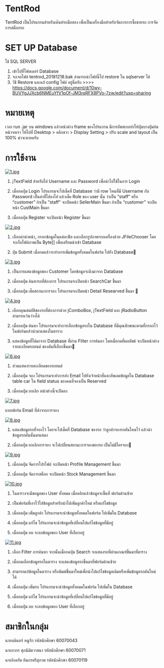 # TentRod

TentRod เป็นโปรแกรมสำหรับเต๊นท์รถมือสอง เพื่อเป็นเครื่องมือสำหรับจัดการการซื้อขายรถ การจัดการสต็อกรถ

# SET UP Database
ใช้ SQL SERVER
1. เข้าไปที่โฟลเดอร์ Database
2. จะเจอไฟล์ tentrod_20181218.bak สามารถนำไฟล์นี้ไป restore ใน sqlserver ได้
3. วิธี Restore และแก้ config ไฟล์ อยู่นี่ครับ >>>> https://docs.google.com/document/d/10wy-BUVYgJJXcb6NMEuYfV1pOf-JM3rqRFX8PVo-7zw/edit?usp=sharing

# หมายเหตุ
เวลา run .jar บน windows แล้วหน้าต่าง frame ของโปรแกรม มีการอัพสเกลทำให้ปุ่มบางปุ่มล้นหน้าจอเรา ให้ไปที่ Desktop > คลิกขวา > Display Setting > ปรับ scale and layout เป็น 100% น่าจะหายครับ

# การใช้งาน

[![1.jpg](https://i.postimg.cc/y8WkNs5r/1.jpg)](https://postimg.cc/mPfbXfTQ)

1. jTextField สำหรับใส่ Username และ Password เพื่อนำไปใช้ในการ Login

2. เมื่อกดปุ่ม Login โปรแกรมจะไปเช็คที่ Database ว่ามี row ไหนที่มี Username กับ Password เป็นค่าที่ใส่ลงไป แล้วเช็ค Role ของ user นั้น ว่าเป็น “staff” หรือ “customer” ถ้าเป็น “staff” จะเปิดหน้า SellerMain ขึ้นมา ถ้าเป็น “customer” จะเปิดหน้า CustMain ขึ้นมา

3. เมื่อกดปุ่ม Register จะเปิดหน้า Register ขึ้นมา


[![2.jpg](https://i.postimg.cc/15X9GMH8/2.jpg)](https://postimg.cc/JGwVmNS8)


1. เลือกคำนำหน้า, กรอกข้อมูลในแต่ละฟิล และเลือกรูปภาพจากเครื่องด้วย JFileChooser โดยจะเก็บไฟล์ภาพเป็น Byte[] เพื่อเตรียมนำเข้า Database

2. ปุ่ม Submit เมื่อกดแล้วจะทำการเพิ่มข้อมูลทั้งหมดในฟอร์ม ไปยัง Database


[![3.jpg](https://i.postimg.cc/KvWmJLqJ/3.jpg)](https://postimg.cc/CzjyKZVq)


1. เป็นการแสดงข้อมูลของ Customer โดยข้อมูลจะดึงมาจาก Database 

2. เมื่อกดปุ่ม ค้นหารถที่ต้องการ โปรแกรมจะเปิดหน้า SearchCar ขึ้นมา

3. เมื่อกดปุ่ม เช็คสถานะการจอง โปรแกรมจะเปิดหน้า Detail Researved ขึ้นมา

 
[![4.jpg](https://i.postimg.cc/nhQp5zNZ/4.jpg)](https://postimg.cc/PChgvttF)


1. เลือกคุณสมบัติของรถที่ต้องการด้วย jComboBox, jTextField และ jRadioButton สามารถเว้นว่างได้

2. เมื่อกดปุ่ม ค้นหา โปรแกรมจะทำการเลือกข้อมูลรถใน Database ที่มีคุณลักษณะตามที่กรอกไว้ในฟอร์มแล้วนำมาแสดงในตาราง

3. แสดงข้อมูลที่ได้มาจาก Database ที่ผ่าน Filter การค้นหา โดยเมื่อกดที่ผลลัพธ์ จะเปิดหน้าต่าง รายละเอียดรถยนต์ ของคันที่เลือกขึ้นมา



[![6.jpg](https://i.postimg.cc/4ySR2k5m/6.jpg)](https://postimg.cc/GTGf9f6C)


1. ส่วนแสดงรายละเอียดของรถยนต์

2. เมื่อกดปุ่ม จอง โปรแกรมจะทำการส่ง Email ไปยังเจ้าหน้าที่และอัพเดตข้อมูลใน Database table car ใน field status ของคนที่จองเป็น Reserved

3. เมื่อกดปุ่ม ยกเลิก หน้าต่างนี้จะปิดลง



[![7.jpg](https://i.postimg.cc/wv9z7kMT/7.jpg)](https://postimg.cc/nsSgWBq6)


แบบฟอร์ม Email ที่ส่งจากการจอง


[![8.jpg](https://i.postimg.cc/26TDvBLd/8.jpg)](https://postimg.cc/8JF9gcHs)


1. แสดงข้อมูลรถที่จองไว้ โดยจะไปเช็คที่ Database ของรถ ว่าลูกค้าจองรถคันไหนไว้ แล้วนำข้อมูลรถคันนั้นมาแสดง

2. เมื่อกดปุ่ม ยกเลิกการจอง จะไปเปลี่ยนสถานะการจองของรถ เป็นไม่มีใครจอง


[![9.jpg](https://i.postimg.cc/s2YyjLVN/9.jpg)](https://postimg.cc/v1ZCX3xr)


1. เมื่อกดปุ่ม จัดการโปรไฟล์ จะเปิดหน้า Profile Management ขึ้นมา

2. เมื่อกดปุ่ม จัดการสต็อก จะเปิดหน้า Stock Management ขึ้นมา


[![10.jpg](https://i.postimg.cc/rpXMLTL4/10.jpg)](https://postimg.cc/Yv3J1J02)


1. ในตารางจะมีขอมูลของ User ทั้งหมด เมื่อคลิกแล้วข้อมูลจะขึ้นที่ ฟอร์มด้านซ้าย

2. เป็นฟอร์มที่เอาไว้ใส่ข้อมูลสำหรับนำไปเพิ่มลูกค้าใหม่ หรือแก้ไขข้อมูล

3. เมื่อกดปุ่ม เพิ่มลูกค้า โปรแกรมจะนำข้อมูลทั้งหมดในฟอร์ม ไปเพิ่มใน Database

4. เมื่อกดปุ่ม แก้ไข โปรแกรมจะนำข้อมูลที่เปลี่ยนไปแก้ไขข้อมูลที่มีอยู่

5. เมื่อกดปุ่ม ลบ จะลบข้อมูลของ User ที่เลือกอยู่


 
[![11.jpg](https://i.postimg.cc/W4F80RD5/11.jpg)](https://postimg.cc/QBDcryJ7)


1. เลือก Filter การค้นหา จากนั้นเมื่อกดปุ่ม Search จะแสดงรถที่ผ่านเกณฑ์ขึ้นมาที่ตาราง

2. เมื่อกดเลือกข้อมูลรถในตาราง จะแสดงข้อมูลรถขึ้นมาที่ฟอร์มด้านซ้าย

3. สามารถแก้ข้อมูลในตาราง หรือพิมพ์ขึ้นมาใหม่เพื่อนำไปแก้ไขข้อมูลเดิมหรือเพิ่มข้อมูลรถคันใหม่ได้

4. เมื่อกดปุ่ม เพิ่มรถ โปรแกรมจะนำข้อมูลทั้งหมดในฟอร์ม ไปเพิ่มใน Database

5. เมื่อกดปุ่ม แก้ไข โปรแกรมจะนำข้อมูลที่เปลี่ยนไปแก้ไขข้อมูลที่มีอยู่

6. เมื่อกดปุ่ม ลบ จะลบข้อมูลของ User ที่เลือกอยู่

# สมาชิกในกลุ่ม

นายบดินทร์	 หนูรัก 	    รหัสนักศึกษา 60070043

นายภากร 	ศุภนิมิตวาสนา    รหัสนักศึกษา 60070071

นายอิงครัต 	ทินกรศรีสุภาพ     รหัสนักศึกษา 60070119

